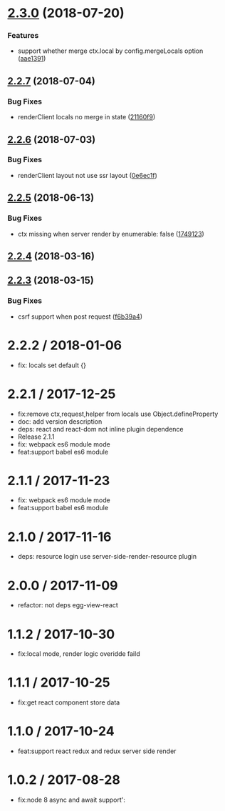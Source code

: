 <a name="2.3.0"></a>
# [2.3.0](https://github.com/hubcarl/egg-view-react-ssr/compare/2.2.7...2.3.0) (2018-07-20)


### Features

* support whether merge ctx.local by config.mergeLocals option ([aae1391](https://github.com/hubcarl/egg-view-react-ssr/commit/aae1391))



<a name="2.2.7"></a>
## [2.2.7](https://github.com/hubcarl/egg-view-react-ssr/compare/2.2.6...2.2.7) (2018-07-04)


### Bug Fixes

* renderClient locals no merge in state ([21160f9](https://github.com/hubcarl/egg-view-react-ssr/commit/21160f9))



<a name="2.2.6"></a>
## [2.2.6](https://github.com/hubcarl/egg-view-react-ssr/compare/2.2.5...2.2.6) (2018-07-03)


### Bug Fixes

* renderClient layout not use ssr layout ([0e6ec1f](https://github.com/hubcarl/egg-view-react-ssr/commit/0e6ec1f))



<a name="2.2.5"></a>
## [2.2.5](https://github.com/hubcarl/egg-view-react-ssr/compare/2.2.4...2.2.5) (2018-06-13)


### Bug Fixes

* ctx missing when server render by enumerable: false ([1749123](https://github.com/hubcarl/egg-view-react-ssr/commit/1749123))



<a name="2.2.4"></a>
## [2.2.4](https://github.com/hubcarl/egg-view-react-ssr/compare/2.2.3...2.2.4) (2018-03-16)



<a name="2.2.3"></a>
## [2.2.3](https://github.com/hubcarl/egg-view-react-ssr/compare/2.2.2...2.2.3) (2018-03-15)


### Bug Fixes

* csrf support when post request ([f6b39a4](https://github.com/hubcarl/egg-view-react-ssr/commit/f6b39a4))



2.2.2 / 2018-01-06
==================

  * fix: locals set default {}

2.2.1 / 2017-12-25
==================

  * fix:remove ctx,request,helper from locals use Object.defineProperty
  * doc: add version description
  * deps: react and react-dom not inline plugin dependence
  * Release 2.1.1
  * fix: webpack es6 module mode
  * feat:support babel es6 module

2.1.1 / 2017-11-23
==================

  * fix: webpack es6 module mode
  * feat:support babel es6 module

2.1.0 / 2017-11-16
==================

  * deps: resource login use server-side-render-resource plugin

2.0.0 / 2017-11-09
==================

  * refactor: not deps egg-view-react

1.1.2 / 2017-10-30
==================

  * fix:local mode, render logic overidde faild

1.1.1 / 2017-10-25
==================

  * fix:get react component store data

1.1.0 / 2017-10-24
==================

  * feat:support react redux and redux server side render

1.0.2 / 2017-08-28
==================

  * fix:node 8 async and await support':